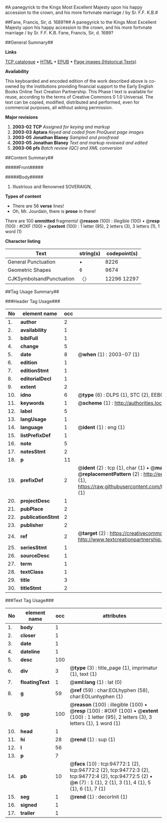 #A panegyrick to the Kings Most Excellent Majesty upon his happy accession to the crown, and his more fortvnate marriage / by Sr. F.F. K.B.#

##Fane, Francis, Sir, d. 1689?##
A panegyrick to the Kings Most Excellent Majesty upon his happy accession to the crown, and his more fortvnate marriage / by Sr. F.F. K.B.
Fane, Francis, Sir, d. 1689?

##General Summary##

**Links**

[TCP catalogue](http://www.ota.ox.ac.uk/tcp/)  • 
[HTML](http://tei.it.ox.ac.uk/tcp/Texts-HTML/free/A40/A40872.html)  • 
[EPUB](http://tei.it.ox.ac.uk/tcp/Texts-EPUB/free/A40/A40872.epub) • 
[Page images (Historical Texts)](https://data.historicaltexts.jisc.ac.uk/view?pubId=eebo-12868498e&pageId=eebo-12868498e-94772-1)

**Availability**

This keyboarded and encoded edition of the
	       work described above is co-owned by the institutions
	       providing financial support to the Early English Books
	       Online Text Creation Partnership. This Phase I text is
	       available for reuse, according to the terms of Creative
	       Commons 0 1.0 Universal. The text can be copied,
	       modified, distributed and performed, even for
	       commercial purposes, all without asking permission.

**Major revisions**

1. __2003-02__ __TCP__ *Assigned for keying and markup*
1. __2003-03__ __Aptara__ *Keyed and coded from ProQuest page images*
1. __2003-05__ __Jonathan Blaney__ *Sampled and proofread*
1. __2003-05__ __Jonathan Blaney__ *Text and markup reviewed and edited*
1. __2003-06__ __pfs__ *Batch review (QC) and XML conversion*

##Content Summary##

#####Front#####

#####Body#####

1. Illustrious and Renowned
SOVERAIGN,

**Types of content**

  * There are 56 **verse** lines!
  * Oh, Mr. Jourdain, there is **prose** in there!

There are 100 **ommitted** fragments! 
 @__reason__ (100) : illegible (100)  •  @__resp__ (100) : #OXF (100)  •  @__extent__ (100) : 1 letter (95), 2 letters (3), 3 letters (1), 1 word (1)

**Character listing**


|Text|string(s)|codepoint(s)|
|---|---|---|
|General Punctuation|•|8226|
|Geometric Shapes|◊|9674|
|CJKSymbolsandPunctuation|〈〉|12296 12297|

##Tag Usage Summary##

###Header Tag Usage###

|No|element name|occ|attributes|
|---|---|---|---|
|1.|__author__|2||
|2.|__availability__|1||
|3.|__biblFull__|1||
|4.|__change__|5||
|5.|__date__|8| @__when__ (1) : 2003-07 (1)|
|6.|__edition__|1||
|7.|__editionStmt__|1||
|8.|__editorialDecl__|1||
|9.|__extent__|2||
|10.|__idno__|6| @__type__ (6) : DLPS (1), STC (2), EEBO-CITATION (1), OCLC (1), VID (1)|
|11.|__keywords__|1| @__scheme__ (1) : http://authorities.loc.gov/ (1)|
|12.|__label__|5||
|13.|__langUsage__|1||
|14.|__language__|1| @__ident__ (1) : eng (1)|
|15.|__listPrefixDef__|1||
|16.|__note__|5||
|17.|__notesStmt__|2||
|18.|__p__|11||
|19.|__prefixDef__|2| @__ident__ (2) : tcp (1), char (1)  •  @__matchPattern__ (2) : ([0-9\-]+):([0-9IVX]+) (1), (.+) (1)  •  @__replacementPattern__ (2) : http://eebo.chadwyck.com/downloadtiff?vid=$1&page=$2 (1), https://raw.githubusercontent.com/textcreationpartnership/Texts/master/tcpchars.xml#$1 (1)|
|20.|__projectDesc__|1||
|21.|__pubPlace__|2||
|22.|__publicationStmt__|2||
|23.|__publisher__|2||
|24.|__ref__|2| @__target__ (2) : https://creativecommons.org/publicdomain/zero/1.0/ (1), http://www.textcreationpartnership.org/docs/. (1)|
|25.|__seriesStmt__|1||
|26.|__sourceDesc__|1||
|27.|__term__|1||
|28.|__textClass__|1||
|29.|__title__|3||
|30.|__titleStmt__|2||


###Text Tag Usage###

|No|element name|occ|attributes|
|---|---|---|---|
|1.|__body__|1||
|2.|__closer__|1||
|3.|__date__|1||
|4.|__dateline__|1||
|5.|__desc__|100||
|6.|__div__|3| @__type__ (3) : title_page (1), imprimatur (1), text (1)|
|7.|__floatingText__|1| @__xml:lang__ (1) : lat (0)|
|8.|__g__|59| @__ref__ (59) : char:EOLhyphen (58), char:EOLunhyphen (1)|
|9.|__gap__|100| @__reason__ (100) : illegible (100)  •  @__resp__ (100) : #OXF (100)  •  @__extent__ (100) : 1 letter (95), 2 letters (3), 3 letters (1), 1 word (1)|
|10.|__head__|1||
|11.|__hi__|28| @__rend__ (1) : sup (1)|
|12.|__l__|56||
|13.|__p__|7||
|14.|__pb__|10| @__facs__ (10) : tcp:94772:1 (2), tcp:94772:2 (2), tcp:94772:3 (2), tcp:94772:4 (2), tcp:94772:5 (2)  •  @__n__ (7) : 1 (1), 2 (1), 3 (1), 4 (1), 5 (1), 6 (1), 7 (1)|
|15.|__seg__|1| @__rend__ (1) : decorInit (1)|
|16.|__signed__|1||
|17.|__trailer__|1||
